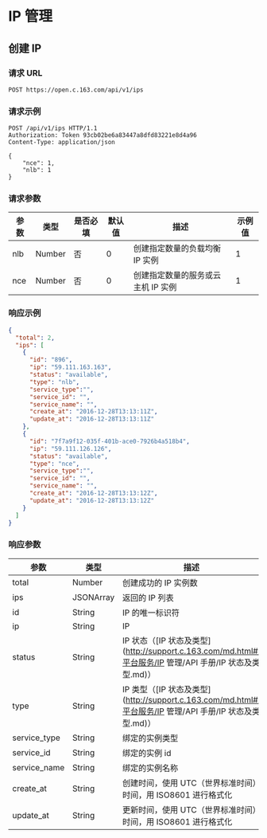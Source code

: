 # IP 管理

## 创建 IP

### 请求 URL

`POST https://open.c.163.com/api/v1/ips`

### 请求示例

```http
POST /api/v1/ips HTTP/1.1
Authorization: Token 93cb02be6a83447a8dfd83221e8d4a96
Content-Type: application/json

{
    "nce": 1, 
    "nlb": 1
}
```
### 请求参数

| 参数 |  类型  | 是否必填 | 默认值 |                描述                | 示例值 |
|------|--------|----------|--------|------------------------------------|--------|
| nlb  | Number | 否       |      0 | 创建指定数量的负载均衡 IP 实例     |      1 |
| nce  | Number | 否       |      0 | 创建指定数量的服务或云主机 IP 实例 |      1 |


### 响应示例

```json
{
  "total": 2,
  "ips": [
    {
      "id": "896",
      "ip": "59.111.163.163",
      "status": "available",
      "type": "nlb",
      "service_type":"",
      "service_id": "",
      "service_name": "",
      "create_at": "2016-12-28T13:13:11Z",
      "update_at": "2016-12-28T13:13:11Z"
    },
    {
      "id": "7f7a9f12-035f-401b-ace0-7926b4a518b4",
      "ip": "59.111.126.126",
      "status": "available",
      "type": "nce",
      "service_type":"",
      "service_id": "",
      "service_name": "",
      "create_at": "2016-12-28T13:13:12Z",
      "update_at": "2016-12-28T13:13:12Z"
    }
  ]
}
```

### 响应参数


|     参数     |    类型   |                                                   描述                                                   |        示例值        |
|--------------|-----------|----------------------------------------------------------------------------------------------------------|----------------------|
| total        | Number    | 创建成功的 IP 实例数                                                                                     | 2                    |
| ips          | JSONArray | 返回的 IP 列表                                                                                           | 详见示例             |
| id           | String    | IP 的唯一标识符                                                                                          | 896                  |
| ip           | String    | IP                                                                                                       | 59.111.163.163       |
| status       | String    | IP 状态（[IP 状态及类型](http://support.c.163.com/md.html#!平台服务/IP 管理/API 手册/IP 状态及类型.md)） | available            |
| type         | String    | IP 类型（[IP 状态及类型](http://support.c.163.com/md.html#!平台服务/IP 管理/API 手册/IP 状态及类型.md)） | nlb                  |
| service_type | String    | 绑定的实例类型                                                                                           |                      |
| service_id   | String    | 绑定的实例 id                                                                                            |                      |
| service_name | String    | 绑定的实例名称                                                                                           |                      |
| create_at    | String    | 创建时间，使用 UTC（世界标准时间）时间，用 ISO8601 进行格式化                                            | 2016-12-28T13:13:12Z |
| update_at    | String    | 更新时间，使用 UTC（世界标准时间）时间，用 ISO8601 进行格式化                                            | 2016-12-28T13:13:12Z |